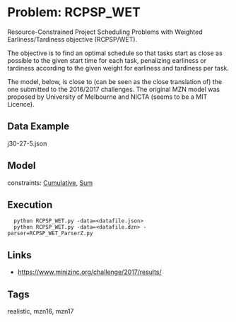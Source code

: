 # Problem: RCPSP_WET

Resource-Constrained Project Scheduling Problems with Weighted Earliness/Tardiness objective (RCPSP/WET).

The objective is to find an optimal schedule so that tasks start as close as possible to
the given start time for each task, penalizing earliness or tardiness according to
the given weight for earliness and tardiness per task.

The model, below, is close to (can be seen as the close translation of) the one submitted to the 2016/2017 challenges.
The original MZN model was proposed by University of Melbourne and NICTA (seems to be a MIT Licence).

## Data Example
  j30-27-5.json

## Model
  constraints: [Cumulative](https://pycsp.org/documentation/constraints/Cumulative), [Sum](https://pycsp.org/documentation/constraints/Sum)

## Execution
```
  python RCPSP_WET.py -data=<datafile.json>
  python RCPSP_WET.py -data=<datafile.dzn> -parser=RCPSP_WET_ParserZ.py
```

## Links
  - https://www.minizinc.org/challenge/2017/results/

## Tags
  realistic, mzn16, mzn17
